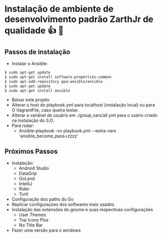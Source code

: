 # Instalação de ambiente de desenvolvimento padrão ZarthJr de qualidade :thumbsup: :poop:

## Passos de instalação

* Instalar o Ansible:

```bash
$ sudo apt-get update
$ sudo apt-get install software-properties-common
$ sudo apt-add-repository ppa:ansible/ansible
$ sudo apt-get update
$ sudo apt-get install ansible
```

* Baixar este projeto
* Alterar o host do playbook.yml para localhost (instalação local) ou para O VagrantFile, caso queira testar.
* Alterar a variável de usuário em ./group_vars/all.yml para o usário criado na instalação do S.O.
* Para rodar:
  * Ansible-playbook -vv  playbook.yml --extra-vars 'ansible_become_pass=zzzz'

## Próximos Passos

* Instalação:
  * Android Studio
  * DataGrip
  * GoLand
  * IntelliJ
  * Rider
  * Turtl
* Configuração dos paths do Go
* Replicar configurações dos softwares mais usados
* Instalação das extensões do gnome e suas respectivas configurações
  * User Themes
  * Top Icons Plus
  * No Title Bar
* Fazer uma versão para o windows